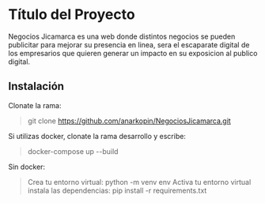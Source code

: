 # Título del Proyecto

Negocios Jicamarca es una web donde distintos negocios se pueden publicitar para mejorar su presencia en linea, sera el escaparate digital de los empresarios que quieren generar un impacto en su exposicion al publico digital.

## Instalación

Clonate la rama:

> git clone https://github.com/anarkopin/NegociosJicamarca.git

Si utilizas docker, clonate la rama desarrollo y escribe:

> docker-compose up --build

Sin docker:

> Crea tu entorno virtual: python -m venv env
> Activa tu entorno virtual
> instala las dependencias: pip install -r requirements.txt

